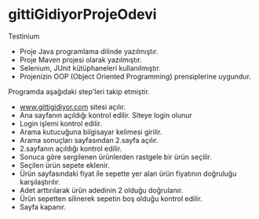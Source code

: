 # gittiGidiyorProjeOdevi
Testinium
- Proje Java programlama dilinde yazılmıştır.
- Proje Maven projesi olarak yazılmıştır.
- Selenium, JUnit kütüphaneleri kullanılmıştır.
- Projenizin OOP (Object Oriented Programming) prensiplerine uygundur.

Programda aşağıdaki step'leri takip etmiştir.

- www.gittigidiyor.com sitesi açılır.
- Ana sayfanın açıldığı kontrol edilir. Siteye login olunur
- Login işlemi kontrol edilir.
- Arama kutucuğuna bilgisayar kelimesi girilir.
- Arama sonuçları sayfasından 2.sayfa açılır.
- 2.sayfanın açıldığı kontrol edilir.
- Sonuca göre sergilenen ürünlerden rastgele bir ürün seçilir.
- Seçilen ürün sepete eklenir.
- Ürün sayfasındaki fiyat ile sepette yer alan ürün fiyatının doğruluğu karşılaştırılır.
- Adet arttırılarak ürün adedinin 2 olduğu doğrulanır.
- Ürün sepetten silinerek sepetin boş olduğu kontrol edilir.
- Sayfa kapanır.
